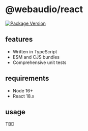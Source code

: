 # @webaudio/react

[![Package Version](https://badge.fury.io/js/@webaudio/react.svg)](https://www.npmjs.com/package/@webaudio/react)

## features

- Written in TypeScript
- ESM and CJS bundles
- Comprehensive unit tests

## requirements

- Node 16+
- React 18.x

## usage

TBD
